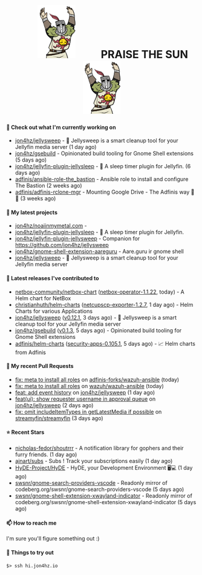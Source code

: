 <h1 align="center">
  <img src="./assets/praise-the-sun.gif" width="100" alt="PRAISE THE SUN" style="margin: 0 60px;"/>
  PRAISE THE SUN
  <img src="./assets/praise-the-sun.gif" width="100" alt="PRAISE THE SUN" style="margin: 0 60px;"/>
</h1>

#### 👷 Check out what I'm currently working on

- [jon4hz/jellysweep](https://github.com/jon4hz/jellysweep) - 🧹 Jellysweep is a smart cleanup tool for your Jellyfin media server (1 day ago)
- [jon4hz/gsebuild](https://github.com/jon4hz/gsebuild) - Opinionated build tooling for Gnome Shell extensions (5 days ago)
- [jon4hz/jellyfin-plugin-jellysleep](https://github.com/jon4hz/jellyfin-plugin-jellysleep) - 🌙 A sleep timer plugin for Jellyfin. (6 days ago)
- [adfinis/ansible-role-the_bastion](https://github.com/adfinis/ansible-role-the_bastion) - Ansible role to install and configure The Bastion (2 weeks ago)
- [adfinis/adfinis-rclone-mgr](https://github.com/adfinis/adfinis-rclone-mgr) - Mounting Google Drive - The Adfinis way 🧙✨ (3 weeks ago)

#### 🌱 My latest projects

- [jon4hz/noaiinmymetal.com](https://github.com/jon4hz/noaiinmymetal.com) - 
- [jon4hz/jellyfin-plugin-jellysleep](https://github.com/jon4hz/jellyfin-plugin-jellysleep) - 🌙 A sleep timer plugin for Jellyfin.
- [jon4hz/jellyfin-plugin-jellysweep](https://github.com/jon4hz/jellyfin-plugin-jellysweep) - Companion for https://github.com/jon4hz/jellysweep
- [jon4hz/gnome-shell-extension-aareguru](https://github.com/jon4hz/gnome-shell-extension-aareguru) - Aare.guru ir gnome shell
- [jon4hz/jellysweep](https://github.com/jon4hz/jellysweep) - 🧹 Jellysweep is a smart cleanup tool for your Jellyfin media server

#### 🔭 Latest releases I've contributed to

- [netbox-community/netbox-chart](https://github.com/netbox-community/netbox-chart) ([netbox-operator-1.1.22](https://github.com/netbox-community/netbox-chart/releases/tag/netbox-operator-1.1.22), today) - A Helm chart for NetBox
- [christianhuth/helm-charts](https://github.com/christianhuth/helm-charts) ([netcupscp-exporter-1.2.7](https://github.com/christianhuth/helm-charts/releases/tag/netcupscp-exporter-1.2.7), 1 day ago) - Helm Charts for various Applications
- [jon4hz/jellysweep](https://github.com/jon4hz/jellysweep) ([v0.12.1](https://github.com/jon4hz/jellysweep/releases/tag/v0.12.1), 3 days ago) - 🧹 Jellysweep is a smart cleanup tool for your Jellyfin media server
- [jon4hz/gsebuild](https://github.com/jon4hz/gsebuild) ([v0.1.3](https://github.com/jon4hz/gsebuild/releases/tag/v0.1.3), 5 days ago) - Opinionated build tooling for Gnome Shell extensions
- [adfinis/helm-charts](https://github.com/adfinis/helm-charts) ([security-apps-0.105.1](https://github.com/adfinis/helm-charts/releases/tag/security-apps-0.105.1), 5 days ago) - 📈 Helm charts from Adfinis

#### 🔨 My recent Pull Requests

- [fix: meta to install all roles](https://github.com/adfinis-forks/wazuh-ansible/pull/1) on [adfinis-forks/wazuh-ansible](https://github.com/adfinis-forks/wazuh-ansible) (today)
- [fix: meta to install all roles](https://github.com/wazuh/wazuh-ansible/pull/1821) on [wazuh/wazuh-ansible](https://github.com/wazuh/wazuh-ansible) (today)
- [feat: add event history](https://github.com/jon4hz/jellysweep/pull/161) on [jon4hz/jellysweep](https://github.com/jon4hz/jellysweep) (1 day ago)
- [feat(ui): show requester username in approval queue](https://github.com/jon4hz/jellysweep/pull/155) on [jon4hz/jellysweep](https://github.com/jon4hz/jellysweep) (2 days ago)
- [fix: omit includeItemTypes in getLatestMedia if possible](https://github.com/streamyfin/streamyfin/pull/1141) on [streamyfin/streamyfin](https://github.com/streamyfin/streamyfin) (3 days ago)

#### ⭐ Recent Stars

- [nicholas-fedor/shoutrrr](https://github.com/nicholas-fedor/shoutrrr) - A notification library for gophers and their furry friends. (1 day ago)
- [ajnart/subs](https://github.com/ajnart/subs) - Subs ! Track your subscriptions easily  (1 day ago)
- [HyDE-Project/HyDE](https://github.com/HyDE-Project/HyDE) - HyDE, your Development Environment 🖥️💻 (1 day ago)
- [swsnr/gnome-search-providers-vscode](https://github.com/swsnr/gnome-search-providers-vscode) - Readonly mirror of codeberg.org/swsnr/gnome-search-providers-vscode (5 days ago)
- [swsnr/gnome-shell-extension-xwayland-indicator](https://github.com/swsnr/gnome-shell-extension-xwayland-indicator) - Readonly mirror of codeberg.org/swsnr/gnome-shell-extension-xwayland-indicator (5 days ago)

#### 📫 How to reach me
I'm sure you'll figure something out :)

#### 👀 Things to try out
```
$> ssh hi.jon4hz.io
```